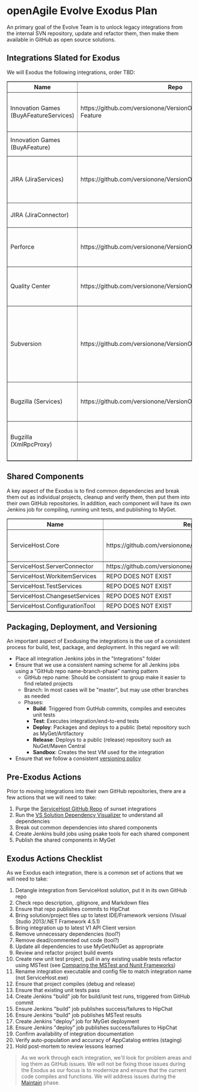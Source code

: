 # openAgile Evolve Exodus Plan

An primary goal of the Evolve Team is to unlock legacy integrations from the internal SVN repository, update and refactor them, then make them available in GitHub as open source solutions.

## Integrations Slated for Exodus

We will Exodus the following integrations, order TBD:

<table border="1" width="100%">
	<tr>
		<th>Name</th>
		<th>Repo</th>
		<th>Dependencies</th>
		<th>Notes</th>
	</tr>
	<tr>
		<td>Innovation Games (BuyAFeatureServices)</td>
		<td>https://github.com/versionone/VersionOne.Integration.Buy-A-Feature</td>
		<td>VersionOne.BuyAFeature</br>VersionOne.ServerConnector</br>VersionOne.ServiceHost.Core</br>Microsoft.Practices</br>Ninject</td>
		<td>Repo contains documentation only.</td>
	</tr>
	<tr>
		<td>Innovation Games (BuyAFeature)</td>
		<td></td>
		<td>VersionOne.ServiceHost.Core</br>Microsoft.Practices</td>
		<td>Repo contains documentation only.</td>
	</tr>
	<tr>
		<td>JIRA (JiraServices)</td>
		<td>https://github.com/versionone/VersionOne.Integration.JIRA</td>
		<td>VersionOne.Jira.Proxy/Connector</br>VersionOne.SDK.APIClient</br>VersionOne.ServerConnector</br>VersionOne.ServiceHost.Core</br>VersionOne.ServiceHost.WorkitemServices</br>Ninject</td>
		<td>Repo contains documentation only.</td>
	</tr>
	<tr>
		<td>JIRA (JiraConnector)</td>
		<td></td>
		<td>VersionOne.ServiceHost.WorkitemServices</td>
		<td>Repo contains documentation only.</td>
	</tr>
	<tr>
		<td>Perforce</td>
		<td>https://github.com/versionone/VersionOne.Integration.Perforce</td>
		<td>VersionOne.ServiceHost.Core</br>VersionOne.ServiceHost.SourceServices</br>Ninject</br>p4api</br>p4dn</td>
		<td>Repo contains documentation only.</td>
	</tr>
	<tr>
		<td>Quality Center</td>
		<td>https://github.com/versionone/VersionOne.Integration.QualityCenter</td>
		<td>VersionOne.ServiceHost.Core</br>VersionOne.ServiceHost.TestServices</br>VersionOne.ServiceHost.WorkitemServices</br>Interop.TDAPIOLEib</br>Ninject</td>
		<td>Repo contains documentation only.</td>
	</tr>
	<tr>
		<td>Subversion</td>
		<td>https://github.com/versionone/VersionOne.Integration.Subversion</td>
		<td>VersionOne.SDK.APIClient</br>VersionOne.ServiceHost.Core</br>log4net</br>Newtonsoft.Json</br>Ninject</br>OAuth2Client</br>SharpSvn</br>SharpSvn.UI</br>FSharp.Data</br>FSharp.Data.DesignTime</td>
		<td>Source code is in repo, buts needs cleanup and verification.</td>
	</tr>
	<tr>
		<td>Bugzilla (Services)</td>
		<td>https://github.com/versionone/VersionOne.Integration.Bugzilla</td>
		<td>VersionOne.Bugzilla.XmlRpcProxy</br>VersionOne.ServiceHost.Core</br>VersionOne.ServiceHost.WorkitemServices</br>Ninject</td>
		<td>Perl scripts code is in repo, but ServiceHost code is not.</td>
	</tr>
	<tr>
		<td>Bugzilla (XmlRpcProxy)</td>
		<td></td>
		<td>CookComuting.XmlRpcV2</td>
		<td>Perl scripts code is in repo, but ServiceHost code is not.</td>
	</tr>
</table>

## Shared Components

A key aspect of the Exodus is to find common dependencies and break them out as individual projects, cleanup and verify them, then put them into their own GitHub repositories. In addition, each component will have its own Jenkins job for compiling, running unit tests, and publishing to MyGet.

<table border="1" width="100%">
	<tr>
		<th>Name</th>
		<th>Repo</th>
		<th>Version</th>
	</tr>
	<tr>
		<td>ServiceHost.Core</td>
		<td>https://github.com/versionone/VersionOne.ServiceHost.Core</td>
		<td>Was 1.0.14247.228, needs to rest to 1.1.0.0</td>
	</tr>
	<tr>
		<td>ServiceHost.ServerConnector</td>
		<td>https://github.com/versionone/Platform.V1.ServerConnector</td>
		<td>1.0.0.0</td>
	</tr>
	<tr>
		<td>ServiceHost.WorkitemServices</td>
		<td>REPO DOES NOT EXIST</td>
		<td>1.0.0.0</td>
	</tr>
	<tr>
		<td>ServiceHost.TestServices</td>
		<td>REPO DOES NOT EXIST</td>
		<td>1.0.0.0</td>
	</tr>
	<tr>
		<td>ServiceHost.ChangesetServices</td>
		<td>REPO DOES NOT EXIST</td>
		<td>1.0.0.0</td>
	</tr>
	<tr>
		<td>ServiceHost.ConfigurationTool</td>
		<td>REPO DOES NOT EXIST</td>
		<td>1.0.0.0</td>
	</tr>
</table>

## Packaging, Deployment, and Versioning

An important aspect of Exodusing the integrations is the use of a consistent process for build, test, package, and deployment. In this regard we will:

* Place all integration Jenkins jobs in the "Integrations" folder
* Ensure that we use a consistent naming scheme for all Jenkins jobs using a "GitHub repo name-branch-phase" naming pattern
	* GitHub repo name: Should be consistent to group make it easier to find related projects
	* Branch: In most cases will be "master", but may use other branches as needed
	* Phases:
		* **Build**: Triggered from GutHub commits, compiles and executes unit tests
		* **Test**: Executes integration/end-to-end tests
		* **Deploy**: Packages and deploys to a public (beta) repository such as MyGet/Artifactory
		* **Release**: Deploys to a public (release) repository such as NuGet/Maven Central
		* **Sandbox**: Creates the test VM used for the integration
* Ensure that we follow a consistent [versioning policy](https://github.com/versionone/openAgile/blob/master/VersionOne/Artifacts/VersioningPolicy.md)


## Pre-Exodus Actions

Prior to moving integrations into their own GitHub repositories, there are a few actions that we will need to take:

1. Purge the [ServiceHost GitHub Repo](https://github.com/versionone/ServiceHost) of sunset integrations
2. Run the [VS Solution Dependency Visualizer](http://www.devio.at/index.php/vsslndepvis) to understand all dependencies
3. Break out common dependencies into shared components
4. Create Jenkins build jobs using psake tools for each shared component
4. Publish the shared components in MyGet
 
## Exodus Actions Checklist

As we Exodus each integration, there is a common set of actions that we will need to take:

1. Detangle integration from ServiceHost solution, put it in its own GitHub repo
2. Check repo description, .gitignore, and Markdown files
3. Ensure that repo publishes commits to HipChat
2. Bring solution/project files up to latest IDE/Framework versions (Visual Studio 2013/.NET Framework 4.5.1)
3. Bring integration up to latest V1 API Client version
3. Remove unnecessary dependencies (tool?)
4. Remove dead/commented out code (tool?)
5. Update all dependencies to use MyGet/NuGet as appropriate
6. Review and refactor project build events
6. Create new unit test project, pull in any existing usable tests refactor using MSTest (see [Comparing the MSTest and Nunit Frameworks](http://blogs.msdn.com/b/nnaderi/archive/2007/02/01/mstest-vs-nunit-frameworks.aspx))
10. Rename integration executable and config file to match integration name (not ServiceHost.exe)
11. Ensure that project compiles (debug and release)
12. Ensure that existing unit tests pass
13. Create Jenkins "build" job for build/unit test runs, triggered from GitHub commit
14. Ensure Jenkins "build" job publishes success/failures to HipChat
15. Ensure Jenkins "build" job publishes MSTest results
14. Create Jenkins "deploy" job for MyGet deployment
15. Ensure Jenkins "deploy" job publishes success/failures to HipChat
14. Confirm availability of integration documentation
15. Verify auto-population and accuracy of AppCatalog entries (staging)
16. Hold post-mortem to review lessons learned

> As we work through each integration, we'll look for problem areas and log them as GitHub issues. We will not be fixing those issues during the Exodus as our focus is to modernize and ensure that the current code compiles and functions. We will address issues during the [Maintain](https://github.com/versionone/openAgile/blob/master/Evolve/Maintain.md) phase.